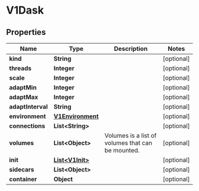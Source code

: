 

# V1Dask


## Properties

Name | Type | Description | Notes
------------ | ------------- | ------------- | -------------
**kind** | **String** |  |  [optional]
**threads** | **Integer** |  |  [optional]
**scale** | **Integer** |  |  [optional]
**adaptMin** | **Integer** |  |  [optional]
**adaptMax** | **Integer** |  |  [optional]
**adaptInterval** | **String** |  |  [optional]
**environment** | [**V1Environment**](V1Environment.md) |  |  [optional]
**connections** | **List&lt;String&gt;** |  |  [optional]
**volumes** | **List&lt;Object&gt;** | Volumes is a list of volumes that can be mounted. |  [optional]
**init** | [**List&lt;V1Init&gt;**](V1Init.md) |  |  [optional]
**sidecars** | **List&lt;Object&gt;** |  |  [optional]
**container** | **Object** |  |  [optional]



